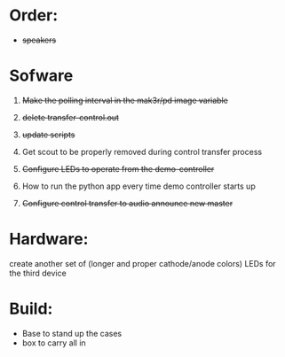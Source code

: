 # Order:
* ~~speakers~~

# Sofware
1. ~~Make the polling interval in the mak3r/pd image variable~~
1. ~~delete transfer-control.out~~
1. ~~update scripts~~

1. Get scout to be properly removed during control transfer process
1. ~~Configure LEDs to operate from the demo-controller~~
1. How to run the python app every time demo controller starts up
1. ~~Configure control transfer to audio announce new master~~

# Hardware:
create another set of (longer and proper cathode/anode colors) LEDs for the third device

# Build:
* Base to stand up the cases
* box to carry all in
